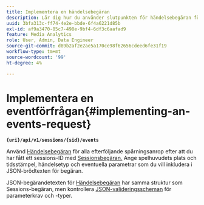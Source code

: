 ```yaml
---
title: Implementera en händelsebegäran
description: Lär dig hur du använder slutpunkten för händelsebegäran för alla efterföljande spårningsanrop när du har fått ett sessions-ID
uuid: 3bfa313c-ff74-4e2e-bbde-6f4a6221d85b
exl-id: af9a3470-85c7-498e-9bf4-6df3c6aafad9
feature: Media Analytics
role: User, Admin, Data Engineer
source-git-commit: d89b2af2e2ae5a170ce98f62656cdeed6fe31f19
workflow-type: tm+mt
source-wordcount: '99'
ht-degree: 4%

---
```


# Implementera en eventförfrågan{#implementing-an-events-request}

**`{uri}/api/v1/sessions/{sid}/events`**

Använd [Händelsebegäran](/help/media-collection-api/mc-api-ref/mc-api-events-req.md) för alla efterföljande spårningsanrop efter att du har fått ett sessions-ID med [Sessionsbegäran.](/help/media-collection-api/mc-api-ref/mc-api-sessions-req.md) Ange spelhuvudets plats och tidsstämpel, händelsetyp och eventuella parametrar som du vill inkludera i JSON-brödtexten för begäran.

JSON-begärandetexten för [Händelsebegäran](/help/media-collection-api/mc-api-ref/mc-api-events-req.md) har samma struktur som Sessions-begäran, men kontrollera [JSON-valideringsscheman](/help/media-collection-api/mc-api-ref/mc-api-json-validation.md) för parameterkrav och -typer.
